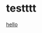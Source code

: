 # testttt
<a href="https://www.youtube.com" target="_blank" id="hello">hello</a>


<style>

  #hello:hover{

    font-size: 20px;
    
  }
  
</style>
